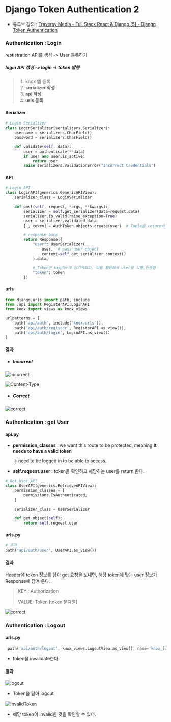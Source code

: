 # Django Token Authentication 2 

* 유투브 강의 : [Traversy Media - Full Stack React & Django [5] - Django Token Authentication](https://youtu.be/0d7cIfiydAc?list=PLillGF-RfqbbRA-CIUxlxkUpbq0IFkX60)



### Authentication : Login

restistration API를 생성 -> User 등록하기 

#####  login API 생성 -> login  -> token 발행

> 1. knox 앱 등록
> 2. **serializer 작성**
> 3. **api 작성**
> 4. **urls 등록** 



#### Serializer

```python
# Login Serializer
class LoginSerializer(serializers.Serializer):
    username = serializers.CharField()
    password = serializers.CharField()

    def validate(self, data):
        user = authenticate(**data)
        if user and user.is_active:
            return user
        raise serializers.ValidationError("Incorrect Credentials")

```



#### API

```python
# Login API
class LoginAPI(generics.GenericAPIView):
    serializer_class = LoginSerializer

    def post(self, request, *args, **kwargs):
        serializer = self.get_serializer(data=request.data)
        serializer.is_valid(raise_exception=True)
        user = serializer.validated_data
        [_, token] = AuthToken.objects.create(user)  # Tuple을 return하기 때문에

        # response back
        return Response({
            "user": UserSerializer(
                user,  # pass user object
                context=self.get_serializer_context()
            ).data,

            # Token은 Header에 담기게되고, 이를 활용해서 user를 식별,인증함
            "token": token
        })

```



#### urls

```python
from django.urls import path, include
from .api import RegisterAPI,LoginAPI
from knox import views as knox_views

urlpatterns = [
    path('api/auth', include('knox.urls')),
    path('api/auth/register', RegisterAPI.as_view()),
    path('api/auth/login', LoginAPI.as_view())
]
```



#### 결과

* ##### Incorrect

![incorrect](https://github.com/arara90/images/blob/master/Simtime/simtime%20035.png?raw=true)

![Content-Type](https://github.com/arara90/images/blob/master/Simtime/simtime%20039.png?raw=true)



* ##### Correct

![correct](https://github.com/arara90/images/blob/master/Simtime/simtime%20036.png?raw=true)





### Authentication : get User

#### api.py

* **permission_classes** : we want this route to be protected, meaning **It needs to have a valid token**

  -> need to be logged in to be able to access.

* **self.request.user** :  token을 확인하고 해당하는 user를 return 한다.

```python
# Get User API
class UserAPI(generics.RetrieveAPIView):
    permission_classes = [
        permissions.IsAuthenticated,
    ]

    serializer_class = UserSerializer

    def get_object(self):
        return self.request.user
```



#### urls.py

```python
# 추가
path('api/auth/user', UserAPI.as_view()) 
```



#### 결과

Header에 token 정보를 담아 get 요청을 보내면, 해당 token에 맞는 user 정보가 Response에 담겨 온다.

> KEY : Authorization
>
> VALUE: Token [token 문자열]

![correct](https://github.com/arara90/images/blob/master/Simtime/simtime%20040.png?raw=true)



### Authentication : Logout

#### urls.py

```python
 path('api/auth/logout', knox_views.LogoutView.as_view(), name='knox_logout'),
```

* token을 invalidate한다.



#### 결과

![logout](https://github.com/arara90/images/blob/master/Simtime/simtime%20041.png?raw=true)

* Token을 담아 logout

![invalidToken](https://github.com/arara90/images/blob/master/Simtime/simtime%20042.png?raw=true)

* 해당 token이 invalid한 것을 확인할 수 있다.